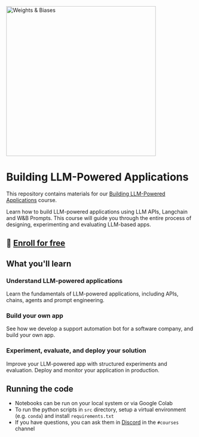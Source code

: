 <img src="https://i.imgur.com/gb6B4ig.png" width="400" alt="Weights & Biases" />

# Building LLM-Powered Applications

This repository contains materials for our [Building LLM-Powered Applications](https://www.wandb.courses/courses/building-llm-powered-apps) course. 

Learn how to build LLM-powered applications using LLM APIs, Langchain and W&B Prompts. This course will guide you through the entire process of designing, experimenting and evaluating LLM-based apps.

## 🚀 [Enroll for free](https://www.wandb.courses/courses/building-llm-powered-apps)

## What you'll learn

### Understand LLM-powered applications
Learn the fundamentals of LLM-powered applications, including APIs, chains, agents and prompt engineering.

### Build your own app
See how we develop a support automation bot for a software company, and build your own app.

### Experiment, evaluate, and deploy your solution
Improve your LLM-powered app with structured experiments and evaluation. Deploy and monitor your application in production.

## Running the code

- Notebooks can be run on your local system or via Google Colab
- To run the python scripts in `src` directory, setup a virtual environment (e.g. `conda`) and install `requirements.txt`
- If you have questions, you can ask them in [Discord](https://wandb.me/discord) in the `#courses` channel